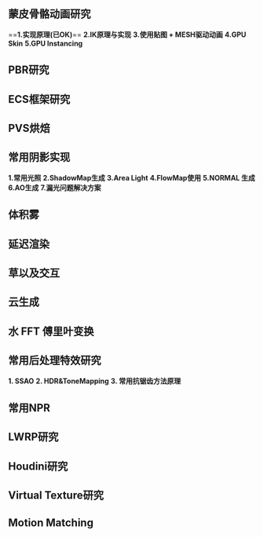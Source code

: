 ## 蒙皮骨骼动画研究
==**1.实现原理(已OK)**==
**2.IK原理与实现**
**3.使用贴图 + MESH驱动动画**
**4.GPU Skin**
**5.GPU Instancing**

## PBR研究

## ECS框架研究

## PVS烘焙

## 常用阴影实现
**1.常用光照**
**2.ShadowMap生成**
**3.Area Light**
**4.FlowMap使用**
**5.NORMAL 生成**
**6.AO生成**
**7.漏光问题解决方案**

## 体积雾

## 延迟渲染

## 草以及交互

## 云生成



## 水 FFT 傅里叶变换

## 常用后处理特效研究
**1. SSAO**
**2. HDR&ToneMapping**
**3. 常用抗锯齿方法原理**

## 常用NPR

## LWRP研究

## Houdini研究

## Virtual Texture研究

## Motion Matching
